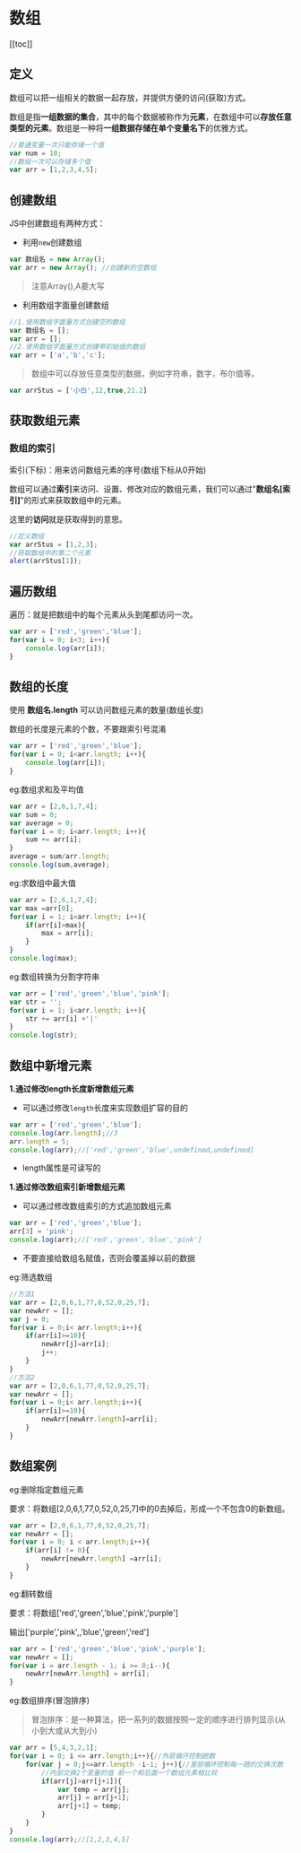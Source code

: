 # 数组

[[toc]]

## 定义

数组可以把一组相关的数据一起存放，并提供方便的访问(获取)方式。

数组是指**一组数据的集合**，其中的每个数据被称作为**元素**，在数组中可以**存放任意类型的元素**。数组是一种将**一组数据存储在单个变量名下**的优雅方式。

```js
//普通变量一次只能存储一个值
var num = 10;
//数组一次可以存储多个值
var arr = [1,2,3,4,5];
```

## 创建数组

JS中创建数组有两种方式：

- 利用`new`创建数组

```js
var 数组名 = new Array();
var arr = new Array(); //创建新的空数组
```
> 注意Array(),A要大写

- 利用数组字面量创建数组

```js
//1.使用数组字面量方式创建空的数组
var 数组名 = [];
var arr = [];
//2.使用数组字面量方式创建带初始值的数组
var arr = ['a','b','c'];
```

>数组中可以存放任意类型的数据，例如字符串，数字，布尔值等。

```js
var arrStus = ['小白',12,true,21.2]
```


## 获取数组元素

### 数组的索引

索引(下标)：用来访问数组元素的序号(数组下标从0开始)

数组可以通过**索引**来访问、设置、修改对应的数组元素，我们可以通过"**数组名[索引]**"的形式来获取数组中的元素。

这里的**访问**就是获取得到的意思。

```js
//定义数组
var arrStus = [1,2,3];
//获取数组中的第二个元素
alert(arrStus[1]);
```


## 遍历数组

遍历：就是把数组中的每个元素从头到尾都访问一次。

```js
var arr = ['red','green','blue'];
for(var i = 0; i<3; i++){
    console.log(arr[i]);
}
```

## 数组的长度

使用 **数组名.length** 可以访问数组元素的数量(数组长度)

数组的长度是元素的个数，不要跟索引号混淆

```js
var arr = ['red','green','blue'];
for(var i = 0; i<arr.length; i++){
    console.log(arr[i]);
}
```

eg:数组求和及平均值
```js
var arr = [2,6,1,7,4];
var sum = 0;
var average = 0;
for(var i = 0; i<arr.length; i++){
    sum += arr[i];
}
average = sum/arr.length;
console.log(sum,average);
```
eg:求数组中最大值
```js
var arr = [2,6,1,7,4];
var max =arr[0];
for(var i = 1; i<arr.length; i++){
    if(arr[i]>max){
        max = arr[i];
    }
}
console.log(max);
```

eg:数组转换为分割字符串
```js
var arr = ['red','green','blue','pink'];
var str = '';
for(var i = 1; i<arr.length; i++){
    str += arr[i] +'|'
}
console.log(str);
```

## 数组中新增元素

**1.通过修改length长度新增数组元素**

- 可以通过修改`length`长度来实现数组扩容的目的

```js
var arr = ['red','green','blue'];
console.log(arr.length);//3
arr.length = 5;
console.log(arr);//['red','green','blue',undefined,undefined]
```

- length属性是可读写的

**1.通过修改数组索引新增数组元素**

- 可以通过修改数组索引的方式追加数组元素
```js
var arr = ['red','green','blue'];
arr[3] = 'pink';
console.log(arr);//['red','green','blue','pink']
```

- 不要直接给数组名赋值，否则会覆盖掉以前的数据

eg:筛选数组
```js
//方法1
var arr = [2,0,6,1,77,0,52,0,25,7];
var newArr = [];
var j = 0;
for(var i = 0;i< arr.length;i++){
    if(arr[i]>=10){
        newArr[j]=arr[i];
        j++;
    }
}
//方法2
var arr = [2,0,6,1,77,0,52,0,25,7];
var newArr = [];
for(var i = 0;i< arr.length;i++){
    if(arr[i]>=10){
        newArr[newArr.length]=arr[i];
    }
}
```


## 数组案例

eg:删除指定数组元素

要求：将数组[2,0,6,1,77,0,52,0,25,7]中的0去掉后，形成一个不包含0的新数组。
```js
var arr = [2,0,6,1,77,0,52,0,25,7];
var newArr = [];
for(var i = 0; i < arr.length;i++){
    if(arr[i] != 0){
        newArr[newArr.length] =arr[i];
    }
}
```

eg:翻转数组

要求：将数组['red','green','blue','pink','purple']

输出['purple','pink',,'blue','green','red']
```js
var arr = ['red','green','blue','pink','purple'];
var newArr = [];
for(var i = arr.length - 1; i >= 0;i--){
    newArr[newArr.length] = arr[i];
}
```

eg:数组排序(冒泡排序)

> 冒泡排序：是一种算法，把一系列的数据按照一定的顺序进行排列显示(从小到大或从大到小)

```js
var arr = [5,4,3,2,1];
for(var i = 0; i <= arr.length;i++){//外层循环控制趟数
    for(var j = 0;j<=arr.length -i-1; j++){//里层循环控制每一趟的交换次数
        //内部交换2个变量的值 前一个和后面一个数组元素相比较
        if(arr[j]>arr[j+1]){
            var temp = arr[j];
            arr[j] = arr[j+1];
            arr[j+1] = temp;
        }
    }
}
console.log(arr);//[1,2,3,4,5]
```